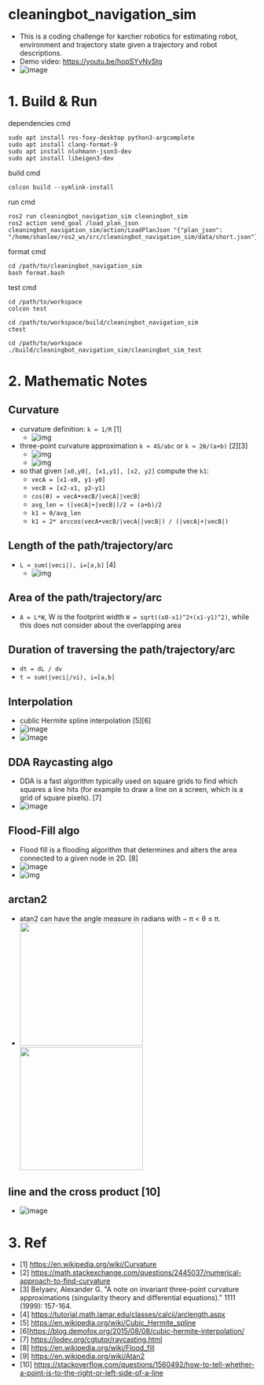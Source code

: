 # cleaningbot_navigation_sim
- This is a coding challenge for karcher robotics for estimating robot, environment and trajectory state given a trajectory and robot descriptions.
- Demo video: https://youtu.be/hopSYvNyStg
- ![image](https://github.com/user-attachments/assets/575c6042-cd36-42c9-8e8c-03fc62f1a1b0)

# 1. Build & Run
dependencies cmd
```
sudo apt install ros-foxy-desktop python3-argcomplete
sudo apt install clang-format-9
sudo apt install nlohmann-json3-dev
sudo apt install libeigen3-dev
```
build cmd  
```
colcon build --symlink-install 
```
run cmd  
```
ros2 run cleaningbot_navigation_sim cleaningbot_sim 
ros2 action send_goal /load_plan_json cleaningbot_navigation_sim/action/LoadPlanJson "{"plan_json": "/home/shanlee/ros2_ws/src/cleaningbot_navigation_sim/data/short.json"}"
```
format cmd
```
cd /path/to/cleaningbot_navigation_sim
bash format.bash
```
test cmd
```
cd /path/to/workspace
colcon test
```
```
cd /path/to/workspace/build/cleaningbot_navigation_sim
ctest
```
```
cd /path/to/workspace
./build/cleaningbot_navigation_sim/cleaningbot_sim_test
```

# 2. Mathematic Notes
## Curvature
  - curvature definition: `k = 1/R` [1]
    - ![img](https://github.com/user-attachments/assets/26aaa8cc-257e-4ff6-a8b8-8c141269a21f)
  - three-point curvature approximation `k ≈ 4S/abc` or `k ≈ 2θ/(a+b)` [2][3]
    - ![img](https://github.com/user-attachments/assets/b76ed77a-2477-4ee0-b0e9-a3734f7a0c11)
    - ![img](https://github.com/user-attachments/assets/0680bda3-0907-434f-ba11-c107d2d3b506)
  - so that given `[x0,y0], [x1,y1], [x2, y2]` compute the `k1`:
    - `vecA = [x1-x0, y1-y0]`
    - `vecB = [x2-x1, y2-y1]`
    - `cos(θ) = vecA•vecB/|vecA||vecB|`
    - `avg_len = (|vecA|+|vecB|)/2 = (a+b)/2`
    - `k1 ≈ θ/avg_len`
    - `k1 ≈ 2* arccos(vecA•vecB/|vecA||vecB|) / (|vecA|+|vecB|) `
## Length of the path/trajectory/arc
  - `L ≈ sum(|veci|), i=[a,b]` [4]
    - ![img](https://github.com/user-attachments/assets/cfa7883c-0693-4996-9b1c-ec68789529ec)
## Area of the path/trajectory/arc
  - `A = L*W`, W is the footprint width `W = sqrt((x0-x1)^2+(x1-y1)^2)`, while this does not consider about the overlapping area
## Duration of traversing the path/trajectory/arc
  - `dt = dL / dv`
  - `t = sum(|veci|/vi), i=[a,b]`
## Interpolation
  - cublic Hermite spline interpolation [5][6]
  - ![image](https://blog.demofox.org/wp-content/uploads/2015/08/cubichermite.png?w=800)
  - ![image](https://github.com/user-attachments/assets/92dc1118-157d-4641-ad05-e6f7bff5e9b5)
## DDA Raycasting algo
  - DDA is a fast algorithm typically used on square grids to find which squares a line hits (for example to draw a line on a screen, which is a grid of square pixels). [7]
  - ![image](https://github.com/user-attachments/assets/c4a7636c-8a9f-427d-a34a-70a50c41db60)
## Flood-Fill algo
  - Flood fill is a flooding algorithm that determines and alters the area connected to a given node in 2D. [8]
  - ![image](https://github.com/user-attachments/assets/c84cce9a-05fe-44c6-83fc-1fb4a25c3fbb) 
  - ![img](https://upload.wikimedia.org/wikipedia/commons/7/7e/Recursive_Flood_Fill_4_%28aka%29.gif)
## arctan2
  - atan2 can have the angle measure in radians with − π < θ ≤ π.
  - <img src="https://upload.wikimedia.org/wikipedia/commons/7/7a/Atan2_differs_from_arctan.png" width=250/> <img src="https://upload.wikimedia.org/wikipedia/commons/thumb/a/a8/Arctangent2.svg/330px-Arctangent2.svg.png" width=250/> 
## line and the cross product [10]
  - ![image](https://github.com/user-attachments/assets/a98b194c-6597-4a34-8309-c3079609815e)

# 3. Ref
- [1] https://en.wikipedia.org/wiki/Curvature
- [2] https://math.stackexchange.com/questions/2445037/numerical-approach-to-find-curvature
- [3] Belyaev, Alexander G. "A note on invariant three-point curvature approximations (singularity theory and differential equations)." 1111 (1999): 157-164.
- [4] https://tutorial.math.lamar.edu/classes/calcii/arclength.aspx
- [5] https://en.wikipedia.org/wiki/Cubic_Hermite_spline
- [6]https://blog.demofox.org/2015/08/08/cubic-hermite-interpolation/
- [7] https://lodev.org/cgtutor/raycasting.html
- [8] https://en.wikipedia.org/wiki/Flood_fill
- [9] https://en.wikipedia.org/wiki/Atan2
- [10] https://stackoverflow.com/questions/1560492/how-to-tell-whether-a-point-is-to-the-right-or-left-side-of-a-line
